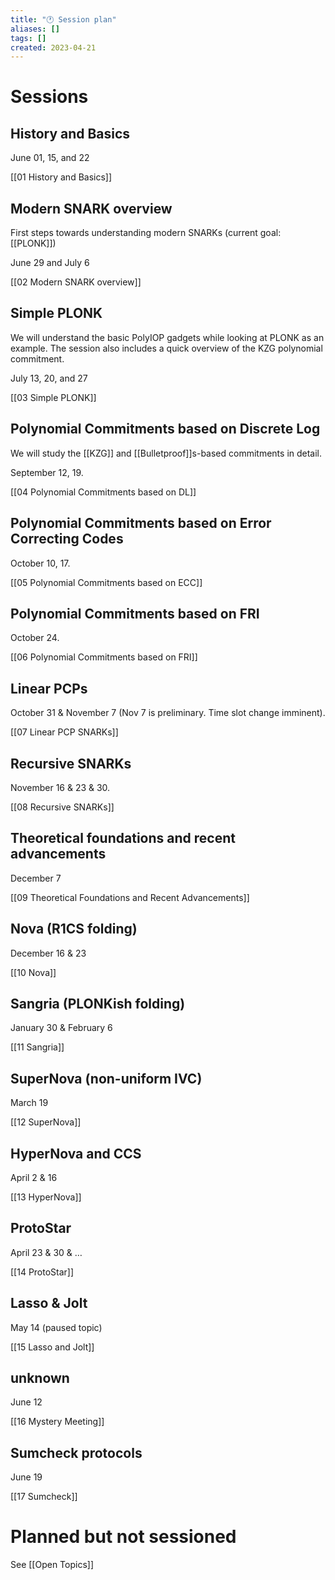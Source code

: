 ```yaml
---
title: "🕐 Session plan"
aliases: []
tags: []
created: 2023-04-21
---
```


# Sessions
## History and Basics
June 01, 15, and 22

[[01 History and Basics]]

## Modern SNARK overview
First steps towards understanding modern SNARKs (current goal: [[PLONK]])

June 29 and July 6

[[02 Modern SNARK overview]]

## Simple PLONK
We will understand the basic PolyIOP gadgets while looking at PLONK as an example. The session also includes a quick overview of the KZG polynomial commitment. 

July 13, 20, and 27

[[03 Simple PLONK]]

## Polynomial Commitments based on Discrete Log
We will study the [[KZG]] and [[Bulletproof]]s-based commitments in detail. 

September 12, 19.

[[04 Polynomial Commitments based on DL]]

## Polynomial Commitments based on Error Correcting Codes
October 10, 17.

[[05 Polynomial Commitments based on ECC]]

## Polynomial Commitments based on FRI
October 24.

[[06 Polynomial Commitments based on FRI]]

## Linear PCPs
October 31 & November 7 (Nov 7 is preliminary. Time slot change imminent).

[[07 Linear PCP SNARKs]]

## Recursive SNARKs
November 16 & 23 & 30. 

[[08 Recursive SNARKs]]

## Theoretical foundations and recent advancements
December 7

[[09 Theoretical Foundations and Recent Advancements]]

## Nova (R1CS folding)
December 16 & 23

[[10 Nova]]

## Sangria (PLONKish folding)
January 30 & February 6

[[11 Sangria]]

## SuperNova (non-uniform IVC)
March 19

[[12 SuperNova]]

## HyperNova and CCS
April 2 & 16

[[13 HyperNova]]

## ProtoStar
April 23 & 30 & …

[[14 ProtoStar]]

## Lasso & Jolt
May 14 (paused topic)

[[15 Lasso and Jolt]]

## unknown
June 12

[[16 Mystery Meeting]]

## Sumcheck protocols
June 19

[[17 Sumcheck]]

# Planned but not sessioned
See [[Open Topics]]